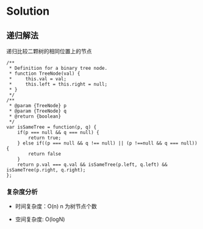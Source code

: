 # Solution

## 递归解法

递归比较二颗树的相同位置上的节点

```
/**
 * Definition for a binary tree node.
 * function TreeNode(val) {
 *     this.val = val;
 *     this.left = this.right = null;
 * }
 */
/**
 * @param {TreeNode} p
 * @param {TreeNode} q
 * @return {boolean}
 */
var isSameTree = function(p, q) {
    if(p === null && q === null) {
        return true;
    } else if((p === null && q !== null) || (p !==null && q === null)) {
        return false
    }
    return p.val === q.val && isSameTree(p.left, q.left) && isSameTree(p.right, q.right);
};
```

### 复杂度分析

* 时间复杂度：O(n)
n 为树节点个数
  
* 空间复杂度: O(logN)

